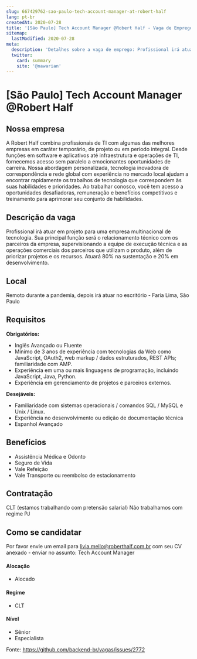 ```yaml
---
slug: 667429762-sao-paulo-tech-account-manager-at-robert-half
lang: pt-br
createdAt: 2020-07-28
title: '[São Paulo] Tech Account Manager @Robert Half - Vaga de Emprego'
sitemap:
  lastModified: 2020-07-28
meta:
  description: 'Detalhes sobre a vaga de emprego: Profissional irá atuar em projeto para uma empresa multinacional de tecnologia. Sua principal função será o relacionamento técnico com os parceiros da empresa, supervisionando a equipe de execução técnica e as operações comerciais dos parceiros que utilizam o produto, além de priorizar projetos e os recursos. Atuará 80% na sustentação e 20% em desenvolvimento.'
  twitter:
    card: summary
    site: '@nawarian'
---
```


# [São Paulo] Tech Account Manager @Robert Half

## Nossa empresa

A Robert Half combina profissionais de TI com algumas das melhores empresas em caráter temporário, de projeto ou em período integral. Desde funções em software e aplicativos até infraestrutura e operações de TI, fornecemos acesso sem paralelo a emocionantes oportunidades de carreira. Nossa abordagem personalizada, tecnologia inovadora de correspondência e rede global com experiência no mercado local ajudam a encontrar rapidamente os trabalhos de tecnologia que correspondem às suas habilidades e prioridades. Ao trabalhar conosco, você tem acesso a oportunidades desafiadoras, remuneração e benefícios competitivos e treinamento para aprimorar seu conjunto de habilidades.

## Descrição da vaga

Profissional irá atuar em projeto para uma empresa multinacional de tecnologia. Sua principal função será o relacionamento técnico com os parceiros da empresa, supervisionando a equipe de execução técnica e as operações comerciais dos parceiros que utilizam o produto, além de priorizar projetos e os recursos. 
Atuará 80% na sustentação e 20% em desenvolvimento.

## Local

Remoto durante a pandemia, depois irá atuar no escritório - Faria Lima, São Paulo

## Requisitos

**Obrigatórios:**
* Inglês Avançado ou Fluente
* Mínimo de 3 anos de experiência com tecnologias da Web como JavaScript, OAuth2, web markup / dados estruturados, REST APIs; familiaridade com AMP.
* Experiência em uma ou mais linguagens de programação, incluindo JavaScript, Java, Python.
* Experiência em gerenciamento de projetos e parceiros externos.


**Desejáveis:**
* Familiaridade com sistemas operacionais / comandos SQL / MySQL e Unix / Linux.
* Experiência no desenvolvimento ou edição de documentação técnica 
* Espanhol Avançado

## Benefícios

* Assistência Médica e Odonto
* Seguro de Vida
* Vale Refeição
* Vale Transporte ou reembolso de estacionamento

## Contratação

CLT (estamos trabalhando com pretensão salarial)
Não trabalhamos com regime PJ

## Como se candidatar

Por favor envie um email para livia.mello@roberthalf.com.br com seu CV anexado - enviar no assunto: Tech Account Manager

#### Alocação
- Alocado

#### Regime
- CLT

#### Nível
- Sênior
- Especialista




Fonte: https://github.com/backend-br/vagas/issues/2772